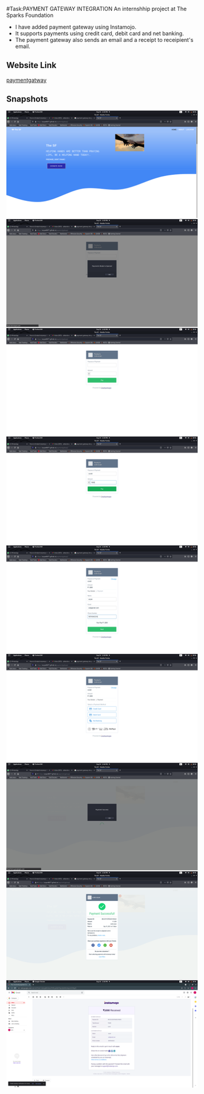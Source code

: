 #Task:PAYMENT GATEWAY INTEGRATION
An internshhip project at The Sparks Foundation
<ul>
 <li>I have added payment gateway using Instamojo.</li>
  <li>It supports payments using credit card, debit card and net banking.</li>
 <li>The payment gateway also sends an email and a receipt to receipient's email.</li>
</ul>
<h2>Website Link</h2>
 <a href="https://aryan8677.github.io/paymentgatway/">paymentgatway</a>
  
<h2>Snapshots</h2>
<img src="./a.png">
<img src="./b.png">
<img src="./c.png">
<img src="./d.png">
<img src="./e.png">
<img src="./f.png">
<img src="./g.png">
<img src="./h.png">
<img src="./i.png">
